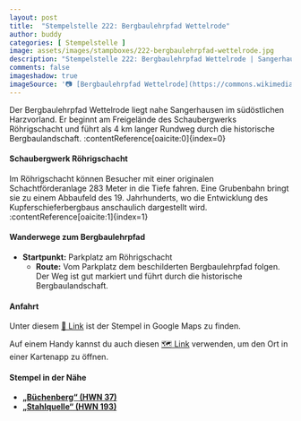 ```yaml
---
layout: post
title:  "Stempelstelle 222: Bergbaulehrpfad Wettelrode"
author: buddy
categories: [ Stempelstelle ]
image: assets/images/stampboxes/222-bergbaulehrpfad-wettelrode.jpg
description: "Stempelstelle 222: Bergbaulehrpfad Wettelrode | Sangerhausen"
comments: false
imageshadow: true
imageSource: '📷 [Bergbaulehrpfad Wettelrode](https://commons.wikimedia.org/wiki/File:Bergbaulehrpfad_Wettelrode.jpg) von <a href="//commons.wikimedia.org/wiki/User:B.Thomas95" title="User:B.Thomas95">Thomas Binder</a> unter Lizenz [CC BY-SA 4.0](https://creativecommons.org/licenses/by-sa/4.0)'
---
```


Der Bergbaulehrpfad Wettelrode liegt nahe Sangerhausen im südöstlichen Harzvorland. Er beginnt am Freigelände des Schaubergwerks Röhrigschacht und führt als 4 km langer Rundweg durch die historische Bergbaulandschaft. :contentReference[oaicite:0]{index=0}

#### Schaubergwerk Röhrigschacht

Im Röhrigschacht können Besucher mit einer originalen Schachtförderanlage 283 Meter in die Tiefe fahren. Eine Grubenbahn bringt sie zu einem Abbaufeld des 19. Jahrhunderts, wo die Entwicklung des Kupferschieferbergbaus anschaulich dargestellt wird. :contentReference[oaicite:1]{index=1}

#### Wanderwege zum Bergbaulehrpfad

- **Startpunkt:** Parkplatz am Röhrigschacht
  - **Route:** Vom Parkplatz dem beschilderten Bergbaulehrpfad folgen. Der Weg ist gut markiert und führt durch die historische Bergbaulandschaft.

#### Anfahrt

Unter diesem [📍 Link](https://www.google.com/maps/dir/?api=1&origin=&destination=51.52038%2C%2011.27694) ist der Stempel in Google Maps zu finden.

<div class="android-only">
  Auf einem Handy kannst du auch diesen 
  <a href="geo:51.52038,11.27694">🗺️ Link</a> 
  verwenden, um den Ort in einer Kartenapp zu öffnen.
  <p></p>
</div>

#### Stempel in der Nähe

- [**„Büchenberg“ (HWN 37)**](/stempelstelle-37-buechenberg)
- [**„Stahlquelle“ (HWN 193)**](/stempelstelle-193-stahlquelle)
